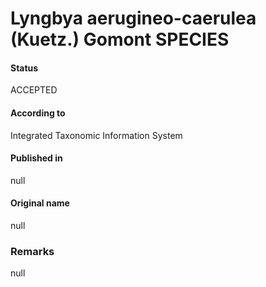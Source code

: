 Lyngbya aerugineo-caerulea (Kuetz.) Gomont SPECIES
=======

#### Status
ACCEPTED

#### According to
Integrated Taxonomic Information System

#### Published in
null

#### Original name
null

### Remarks
null